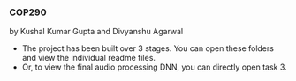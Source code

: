 ### COP290
by Kushal Kumar Gupta and Divyanshu Agarwal

- The project has been built over 3 stages. You can open these folders and view the individual readme files. 
- Or, to view the final audio processing DNN, you can directly open task 3.
